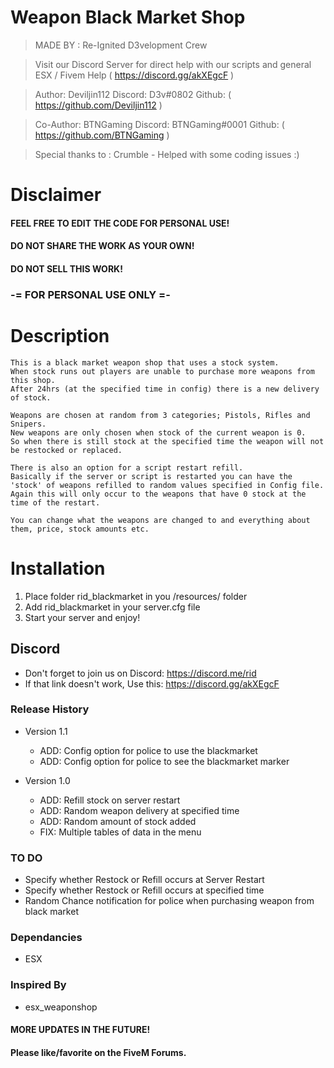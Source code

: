 # Weapon Black Market Shop
>    MADE BY : Re-Ignited D3velopment Crew

>    Visit our Discord Server for direct help with our scripts and general ESX / Fivem Help
>    ( https://discord.gg/akXEgcF )

>    Author: Deviljin112    Discord: D3v#0802   Github: ( https://github.com/Deviljin112 )

>    Co-Author: BTNGaming   Discord: BTNGaming#0001 Github: ( https://github.com/BTNGaming )

>    Special thanks to : Crumble - Helped with some coding issues :)

# Disclaimer

#### FEEL FREE TO EDIT THE CODE FOR PERSONAL USE!
#### DO NOT SHARE THE WORK AS YOUR OWN!
#### DO NOT SELL THIS WORK!

### -= FOR PERSONAL USE ONLY =-

# Description

    This is a black market weapon shop that uses a stock system.
    When stock runs out players are unable to purchase more weapons from this shop.
    After 24hrs (at the specified time in config) there is a new delivery of stock.
    
    Weapons are chosen at random from 3 categories; Pistols, Rifles and Snipers.
    New weapons are only chosen when stock of the current weapon is 0.
    So when there is still stock at the specified time the weapon will not be restocked or replaced.

    There is also an option for a script restart refill.
    Basically if the server or script is restarted you can have the 'stock' of weapons refilled to random values specified in Config file.
    Again this will only occur to the weapons that have 0 stock at the time of the restart.

    You can change what the weapons are changed to and everything about them, price, stock amounts etc.


# Installation

1) Place folder rid_blackmarket in you /resources/ folder
2) Add rid_blackmarket in your server.cfg file
3) Start your server and enjoy!

## Discord

* Don't forget to join us on Discord: https://discord.me/rid
* If that link doesn't work, Use this: https://discord.gg/akXEgcF

### Release History
* Version 1.1
    * ADD: Config option for police to use the blackmarket
    * ADD: Config option for police to see the blackmarket marker
    
* Version 1.0
    * ADD: Refill stock on server restart
    * ADD: Random weapon delivery at specified time
    * ADD: Random amount of stock added
    * FIX: Multiple tables of data in the menu

### TO DO

* Specify whether Restock or Refill occurs at Server Restart
* Specify whether Restock or Refill occurs at specified time
* Random Chance notification for police when purchasing weapon from black market

### Dependancies

- ESX

### Inspired By

- esx_weaponshop

#### MORE UPDATES IN THE FUTURE!

#### Please like/favorite on the FiveM Forums.
